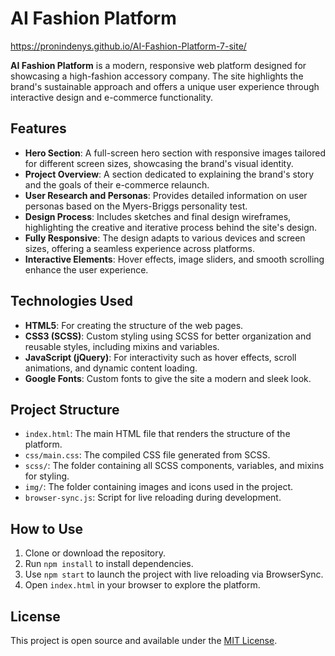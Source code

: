 # AI Fashion Platform

https://pronindenys.github.io/AI-Fashion-Platform-7-site/

**AI Fashion Platform** is a modern, responsive web platform designed for showcasing a high-fashion accessory company. The site highlights the brand's sustainable approach and offers a unique user experience through interactive design and e-commerce functionality.

## Features

- **Hero Section**: A full-screen hero section with responsive images tailored for different screen sizes, showcasing the brand's visual identity.
- **Project Overview**: A section dedicated to explaining the brand's story and the goals of their e-commerce relaunch.
- **User Research and Personas**: Provides detailed information on user personas based on the Myers-Briggs personality test.
- **Design Process**: Includes sketches and final design wireframes, highlighting the creative and iterative process behind the site's design.
- **Fully Responsive**: The design adapts to various devices and screen sizes, offering a seamless experience across platforms.
- **Interactive Elements**: Hover effects, image sliders, and smooth scrolling enhance the user experience.

## Technologies Used

- **HTML5**: For creating the structure of the web pages.
- **CSS3 (SCSS)**: Custom styling using SCSS for better organization and reusable styles, including mixins and variables.
- **JavaScript (jQuery)**: For interactivity such as hover effects, scroll animations, and dynamic content loading.
- **Google Fonts**: Custom fonts to give the site a modern and sleek look.

## Project Structure

- `index.html`: The main HTML file that renders the structure of the platform.
- `css/main.css`: The compiled CSS file generated from SCSS.
- `scss/`: The folder containing all SCSS components, variables, and mixins for styling.
- `img/`: The folder containing images and icons used in the project.
- `browser-sync.js`: Script for live reloading during development.

## How to Use

1. Clone or download the repository.
2. Run `npm install` to install dependencies.
3. Use `npm start` to launch the project with live reloading via BrowserSync.
4. Open `index.html` in your browser to explore the platform.

## License

This project is open source and available under the [MIT License](LICENSE).
